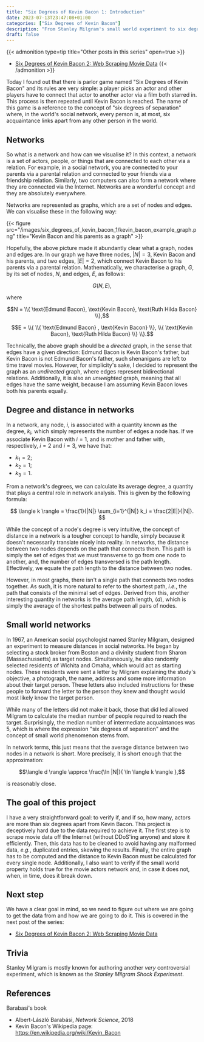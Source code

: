 ```yaml
---
title: "Six Degrees of Kevin Bacon 1: Introduction"
date: 2023-07-13T23:47:08+01:00
categories: ["Six Degrees of Kevin Bacon"]
description: "From Stanley Milgram's small world experiment to six degrees of Kevin Bacon."
draft: false
---
```


{{< admonition type=tip title="Other posts in this series" open=true >}}
* [Six Degrees of Kevin Bacon 2: Web Scraping Movie Data](https://ornlu-is.github.io/six_degrees_of_kevin_bacon_2/)
{{< /admonition >}}

Today I found out that there is parlor game named "Six Degrees of Kevin Bacon" and its rules are very simple: a player picks an actor and other players have to connect that actor to another actor via a film both starred in. This process is then repeated until Kevin Bacon is reached. The name of this game is a reference to the concept of "six degrees of separation" where, in the world's social network, every person is, at most, six acquaintance links apart from any other person in the world.

## Networks

So what is a network and how can we visualise it? In this context, a network is a set of actors, people, or things that are connected to each other via a relation. For example, in a social network, you are connected to your parents via a parental relation and connected to your friends via a friendship relation. Similarly, two computers can also form a network where they are connected via the Internet. Networks are a wonderful concept and they are absolutely everywhere.

Networks are represented as graphs, which are a set of nodes and edges. We can visualise these in the following way:

{{< figure src="/images/six_degrees_of_kevin_bacon_1/kevin_bacon_example_graph.png" title="Kevin Bacon and his parents as a graph" >}}

Hopefully, the above picture made it abundantly clear what a graph, nodes and edges are. In our graph we have three nodes, $|N|=3$, Kevin Bacon and his parents, and two edges, $|E|=2$, which connect Kevin Bacon to his parents via a parental relation. Mathematically, we characterise a graph, $G$, by its set of nodes, $N$, and edges, $E$, as follows:

$$G(N, E),$$

where

$$N = \\{ \text{Edmund Bacon}, \text{Kevin Bacon}, \text{Ruth Hilda Bacon} \\},$$

$$E = \\{ \\{ \text{Edmund Bacon} , \text{Kevin Bacon} \\}, \\{ \text{Kevin Bacon}, \text{Ruth Hilda Bacon} \\} \\}.$$

Technically, the above graph should be a *directed* graph, in the sense that edges have a given direction: Edmund Bacon is Kevin Bacon's father, but Kevin Bacon is not Edmund Bacon's father, such shenanigans are left to time travel movies. However, for simplicity's sake, I decided to represent the graph as an *undirected* graph, where edges represent bidirectional relations. Additionally, it is also an *unweighted* graph, meaning that all edges have the same weight, because I am assuming Kevin Bacon loves both his parents equally. 

## Degree and distance in networks

In a network, any node, $i$, is associated with a quantity known as the degree, $k_i$, which simply represents the number of edges a node has. If we associate Kevin Bacon with $i=1$, and is mother and father with, respectively, $i=2$ and $i=3$, we have that:
* $k_1 = 2$;
* $k_2 = 1$;
* $k_3 = 1$.

From a network's degrees, we can calculate its average degree, a quantity that plays a central role in network analysis. This is given by the following formula:

$$ \langle k \rangle = \frac{1}{|N|} \sum_{i=1}^{|N|} k_i = \frac{2|E|}{|N|}. $$

While the concept of a node's degree is very intuitive, the concept of distance in a network is a tougher concept to handle, simply because it doesn't necessarily translate nicely into reality. In networks, the distance between two nodes depends on the path that connects them. This path is simply the set of edges that we must transverse to go from one node to another, and, the number of edges transversed is the path length. Effectively, we equate the path length to the distance between two nodes. 

However, in most graphs, there isn't a single path that connects two nodes together. As such, it is more natural to refer to the shortest path, *i.e.*, the path that consists of the minimal set of edges. Derived from this, another interesting quantity in networks is the average path length, $\langle d \rangle$, which is simply the average of the shortest paths between all pairs of nodes.

## Small world networks

In 1967, an American social psychologist named Stanley Milgram, designed an experiment to measure distances in social networks. He began by selecting a stock broker from Boston and a divinity student from Sharon (Massachussetts) as target nodes. Simultaneously, he also randomly selected residents of Wichita and Omaha, which would act as starting nodes. These residents were sent a letter by Milgram explaining the study's objective, a photograph, the name, address and some more information about their target person. These letters also included instructions for these people to forward the letter to the person they knew and thought would most likely know the target person.

While many of the letters did not make it back, those that did led allowed Milgram to calculate the median number of people required to reach the target. Surprisingly, the median number of intermediate acquaintances was 5, which is where the expression "six degrees of separation" and the concept of small world phenomenon stems from. 

In network terms, this just means that the average distance between two nodes in a network is short. More precisely, it is short enough that the approximation:

$$\langle d \rangle \approx \frac{\ln |N|}{ \ln \langle k \rangle },$$

is reasonably close. 

## The goal of this project

I have a very straightforward goal: to verify if, and if so, how many, actors are more than six degrees apart from Kevin Bacon. This project is deceptively hard due to the data required to achieve it. The first step is to scrape movie data off the Internet (without DDoS'ing anyone) and store it efficiently. Then, this data has to be cleaned to avoid having any malformed data, *e.g.*, duplicated entries, skewing the results. Finally, the entire graph has to be computed and the distance to Kevin Bacon must be calculated for every single node. Additionally, I also want to verify if the small world property holds true for the movie actors network and, in case it does not, when, in time, does it break down.

## Next step

We have a clear goal in mind, so we need to figure out where we are going to get the data from and how we are going to do it. This is covered in the next post of the series:
* [Six Degrees of Kevin Bacon 2: Web Scraping Movie Data](https://ornlu-is.github.io/six_degrees_of_kevin_bacon_2/)

## Trivia

Stanley Milgram is mostly known for authoring another *very* controversial experiment, which is known as the *Stanley Milgram Shock Experiment*.

## References

Barabasi's book
* Albert-László Barabási, *Network Science*, 2018
* Kevin Bacon's Wikipedia page: https://en.wikipedia.org/wiki/Kevin_Bacon

